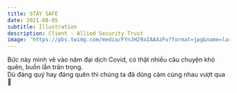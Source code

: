 ```yaml
---
title: STAY SAFE
date: 2021-08-05
subtitle: Illustration
description: Client - Allied Security Trust
image: 'https://pbs.twimg.com/media/FYnJH29aIAA4zFu?format=jpg&name=large'
---
```


<!-- <div class="gallery-box">
  <div class="gallery">
    <img src="https://64.media.tumblr.com/f1983424df22a5968ea3c582d181e308/f12ae9ed481dd2b6-4d/s640x960/7231397e7ae586017ff467b74881818596302901.jpg" alt="Project">
    <img src="https://64.media.tumblr.com/f1983424df22a5968ea3c582d181e308/f12ae9ed481dd2b6-4d/s640x960/7231397e7ae586017ff467b74881818596302901.jpg" alt="Project">
    <img src="https://64.media.tumblr.com/f1983424df22a5968ea3c582d181e308/f12ae9ed481dd2b6-4d/s640x960/7231397e7ae586017ff467b74881818596302901.jpg" alt="Project">
  </div>
  <em>Projects / <a href="https://unsplash.com/" target="_blank">Unsplash</a></em>
</div> -->

Bức này mình vẽ vào năm đại dịch Covid, có thật nhiều câu chuyện khó quên, buồn lẫn trân trọng. <br>
Dù đáng quý hay đáng quên thì chúng ta đã dũng cảm cùng nhau vượt qua 💙

